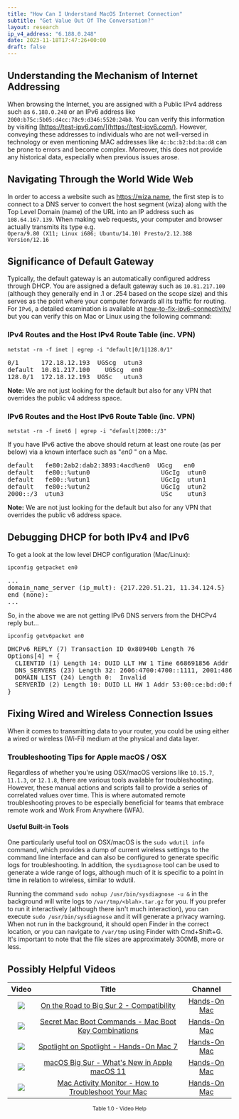 ```yaml
---
title: "How Can I Understand MacOS Internet Connection"
subtitle: "Get Value Out Of The Conversation?"
layout: research
ip_v4_address: "6.188.0.248"
date: 2023-11-18T17:47:26+00:00
draft: false
---
```


## Understanding the Mechanism of Internet Addressing

When browsing the Internet, you are assigned with a Public IPv4 address such as ```6.188.0.248``` or an IPv6 address like ```2000:b75c:5b05:d4cc:78c9:d346:5520:24b8```. You can verify this information by visiting [https://test-ipv6.com/](https://test-ipv6.com/). However, conveying these addresses to individuals who are not well-versed in technology or even mentioning MAC addresses like ```4c:bc:b2:bd:ba:d8``` can be prone to errors and become complex. Moreover, this does not provide any historical data, especially when previous issues arose.
## Navigating Through the World Wide Web

In order to access a website such as https://wiza.name, the first step is to connect to a DNS server to convert the host segment (wiza) along with the Top Level Domain (name) of the URL into an IP address such as ```108.64.167.139```. When making web requests, your computer and browser actually transmits its type e.g. <br>```Opera/9.80 (X11; Linux i686; Ubuntu/14.10) Presto/2.12.388 Version/12.16```
## Significance of Default Gateway

Typically, the default gateway is an automatically configured address through DHCP. You are assigned a default gateway such as ```10.81.217.100``` (although they generally end in .1 or .254 based on the scope size) and this serves as the point where your computer forwards all its traffic for routing. For ```IPv6```, a detailed examination is available at [how-to-fix-ipv6-connectivity/](/blog/how-to-fix-ipv6-connectivity/) but you can verify this on Mac or Linux using the following command:
<br>
### IPv4 Routes and the Host IPv4 Route Table (inc. VPN)
```netstat -rn -f inet | egrep -i "default|0/1|128.0/1"```

<pre>
0/1      172.18.12.193  UGScg  utun3
default  10.81.217.100    UGScg  en0
128.0/1  172.18.12.193  UGSc   utun3</pre>

**Note:** We are not just looking for the default but also for any VPN that overrides the public v4 address space.

### IPv6 Routes and the Host IPv6 Route Table (inc. VPN)
```netstat -rn -f inet6 | egrep -i "default|2000::/3"```

If you have IPv6 active the above should return at least one route (as per below) via a known interface such as "_en0_ " on a Mac. 

<pre>
default   fe80:2ab2:dab2:3893:4acd%en0  UGcg   en0
default   fe80::%utun0                   UGcIg  utun0
default   fe80::%utun1                   UGcIg  utun1
default   fe80::%utun2                   UGcIg  utun2
2000::/3  utun3                          USc    utun3</pre>

**Note:** We are not just looking for the default but also for any VPN that overrides the public v6 address space.
<br>

## Debugging DHCP for both IPv4 and IPv6

To get a look at the low level DHCP configuration (Mac/Linux): 

```ipconfig getpacket en0```

<pre>
...
domain_name_server (ip_mult): {217.220.51.21, 11.34.124.5}
end (none):
...</pre>

So, in the above we are not getting IPv6 DNS servers from the DHCPv4 reply but...

```ipconfig getv6packet en0```

<pre>
DHCPv6 REPLY (7) Transaction ID 0x80940b Length 76
Options[4] = {
  CLIENTID (1) Length 14: DUID LLT HW 1 Time 668691856 Addr 4c:bc:b2:bd:ba:d8
  DNS_SERVERS (23) Length 32: 2606:4700:4700::1111, 2001:4860:4860::8844
  DOMAIN_LIST (24) Length 0:  Invalid
  SERVERID (2) Length 10: DUID LL HW 1 Addr 53:00:ce:bd:d0:f5
}</pre>




## Fixing Wired and Wireless Connection Issues
When it comes to transmitting data to your router, you could be using either a wired or wireless (Wi-Fi) medium at the physical and data layer.
### Troubleshooting Tips for Apple macOS / OSX
Regardless of whether you're using OSX/macOS versions like `10.15.7`, `11.1.3`, or `12.1.8`, there are various tools available for troubleshooting. However, these manual actions and scripts fail to provide a series of correlated values over time. This is where automated remote troubleshooting proves to be especially beneficial for teams that embrace remote work and Work From Anywhere (WFA).
#### Useful Built-in Tools
One particularly useful tool on OSX/macOS is the `sudo wdutil info` command, which provides a dump of current wireless settings to the command line interface and can also be configured to generate specific logs for troubleshooting. In addition, the `sysdiagnose` tool can be used to generate a wide range of logs, although much of it is specific to a point in time in relation to wireless, similar to wdutil.

Running the command `sudo nohup /usr/bin/sysdiagnose -u &` in the background will write logs to `/var/tmp/<blah>.tar.gz` for you. If you prefer to run it interactively (although there isn't much interaction), you can execute `sudo /usr/bin/sysdiagnose` and it will generate a privacy warning. When not run in the background, it should open Finder in the correct location, or you can navigate to `/var/tmp` using Finder with Cmd+Shift+G. It's important to note that the file sizes are approximately 300MB, more or less.
## Possibly Helpful Videos

<link href="/plugins/lity/css/lity.min.css" rel="stylesheet">
<script src="/plugins/lity/js/lity.min.js"></script>
<div class="table1-start"></div>

|Video | Title | Channel |
| :---: | :---: | :---: |
|<a href="https://www.youtube.com/watch?v=HEbK-Tignuc" data-lity><img src="https://i.ytimg.com/vi/HEbK-Tignuc/default.jpg" class="img-fluid"></a>|<a href="https://www.youtube.com/watch?v=HEbK-Tignuc" data-lity>On the Road to Big Sur 2 - Compatibility</a>|<a target="_blank" href="https://www.youtube.com/channel/UCg43DP8MdHVcl4rFK_delBg" >Hands-On Mac</a>|
|<a href="https://www.youtube.com/watch?v=VwNYWAxHCgM" data-lity><img src="https://i.ytimg.com/vi/VwNYWAxHCgM/default.jpg" class="img-fluid"></a>|<a href="https://www.youtube.com/watch?v=VwNYWAxHCgM" data-lity>Secret Mac Boot Commands - Mac Boot Key Combinations</a>|<a target="_blank" href="https://www.youtube.com/channel/UCg43DP8MdHVcl4rFK_delBg" >Hands-On Mac</a>|
|<a href="https://www.youtube.com/watch?v=RslZ4W1EPqk" data-lity><img src="https://i.ytimg.com/vi/RslZ4W1EPqk/default.jpg" class="img-fluid"></a>|<a href="https://www.youtube.com/watch?v=RslZ4W1EPqk" data-lity>Spotlight on Spotlight - Hands-On Mac 7</a>|<a target="_blank" href="https://www.youtube.com/channel/UCg43DP8MdHVcl4rFK_delBg" >Hands-On Mac</a>|
|<a href="https://www.youtube.com/watch?v=JMKi6o9kaZI" data-lity><img src="https://i.ytimg.com/vi/JMKi6o9kaZI/default.jpg" class="img-fluid"></a>|<a href="https://www.youtube.com/watch?v=JMKi6o9kaZI" data-lity>macOS Big Sur - What&#39;s New in Apple macOS 11</a>|<a target="_blank" href="https://www.youtube.com/channel/UCg43DP8MdHVcl4rFK_delBg" >Hands-On Mac</a>|
|<a href="https://www.youtube.com/watch?v=TWzWd_DiaJ0" data-lity><img src="https://i.ytimg.com/vi/TWzWd_DiaJ0/default.jpg" class="img-fluid"></a>|<a href="https://www.youtube.com/watch?v=TWzWd_DiaJ0" data-lity>Mac Activity Monitor - How to Troubleshoot Your Mac</a>|<a target="_blank" href="https://www.youtube.com/channel/UCg43DP8MdHVcl4rFK_delBg" >Hands-On Mac</a>|

<center><small>Table 1.0 - Video Help</small></center>
 <br>
<div class="table1-end"></div>
<script type="text/javascript">
(function() {
    $('div.table1-start').nextUntil('div.table1-end', 'table').addClass('table thead-dark table-striped table-responsive rounded').attr('id', 't1');
    $('#t1').find('thead').addClass('thead-dark');
})();
</script>

